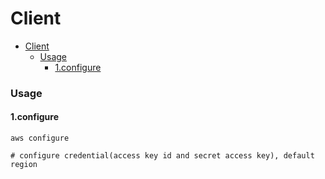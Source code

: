 # Client

<!-- @import "[TOC]" {cmd="toc" depthFrom=1 depthTo=6 orderedList=false} -->

<!-- code_chunk_output -->

- [Client](#client)
    - [Usage](#usage)
      - [1.configure](#1configure)

<!-- /code_chunk_output -->

### Usage

#### 1.configure

```shell
aws configure

# configure credential(access key id and secret access key), default region
```
